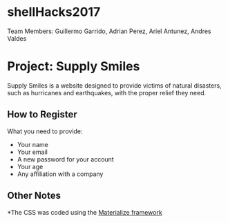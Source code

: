 # shellHacks2017

Team Members: Guillermo Garrido, Adrian Perez, Ariel Antunez, Andres Valdes 

# Project: Supply Smiles

Supply Smiles is a website designed to provide victims of natural disasters, such as hurricanes and earthquakes, with the proper relief they need. 

## How to Register

What you need to provide:
* Your name
* Your email
* A new password for your account
* Your age
* Any affiliation with a company

## Other Notes

*The CSS was coded using the [Materialize framework](http://materializecss.com/about.html)

